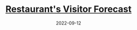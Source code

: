 ---
title: "[Restaurant's Visitor Forecast](https://rpubs.com/ranggagemilang/1209935)"
excerpt: "<img src='/images/datascienceimg/Restaurant.png'><br>In this project, the client wants us to forecast the number of visitors to their restaurant for the next 7 days using historical attendance data. We will employ multiple time series models, including ARIMA, ETS, and SNaive. After comparing the models, we will use the best one to provide ou final insights."

collection: publications
date: 2022-09-12
---